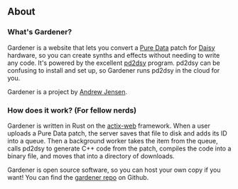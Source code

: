 ## About

### What's Gardener?

Gardener is a website that lets you convert a [Pure Data](https://puredata.info/) patch for [Daisy](https://www.electro-smith.com/daisy) hardware, so you can create synths and effects without needing to write any code. It's powered by the excellent [pd2dsy](https://github.com/electro-smith/pd2dsy) program. pd2dsy can be confusing to install and set up, so Gardener runs pd2dsy in the cloud for you.

Gardener is a project by [Andrew Jensen](https://andrewjensen.io/).

### How does it work? (For fellow nerds)

Gardener is written in Rust on the [actix-web](https://actix.rs/) framework. When a user uploads a Pure Data patch, the server saves that file to disk and adds its ID into a queue. Then a background worker takes the item from the queue, calls pd2dsy to generate C++ code from the patch, compiles the code into a binary file, and moves that into a directory of downloads.

Gardener is open source software, so you can host your own copy if you want! You can find the [gardener repo](https://github.com/andrewjensen/gardener) on Github.
